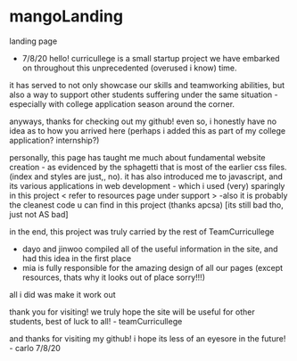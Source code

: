 # mangoLanding
 landing page

- 7/8/20
hello! curricullege is a small startup project we have
embarked on throughout this unprecedented (overused i know) time.

it has served to not only showcase our skills and teamworking abilities,
but also a way to support other students suffering under the same situation - especially
with college application season around the corner.

anyways, thanks for checking out my github! 
even so, i honestly have no idea as to how you arrived here (perhaps i added this as part of my college application? internship?)

personally, this page has taught me much about fundamental website creation - as evidenced by the sphagetti that is most of the earlier
css files. (index and styles are just,, no). it has also introduced me to javascript, and its various applications in web development - which i used (very) sparingly in this project < refer to resources page under support > 
-also it is probably the cleanest code u can find in this project (thanks apcsa) [its still bad tho, just not AS bad]

in the end, this project was truly carried by the rest of TeamCurricullege
- dayo and jinwoo compiled all of the useful information in the site, and had this idea in the first place
- mia is fully responsible for the amazing design of all our pages (except resources, thats why it looks out of place sorry!!!)

all i did was make it work out



thank you for visiting! we truly hope the site will be useful for other students, best of luck to all! - teamCurricullege

and thanks for visiting my github! i hope its less of an eyesore in the future! - carlo 7/8/20




